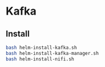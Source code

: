 # Kafka

## Install

```bash
bash helm-install-kafka.sh
bash helm-install-kafka-manager.sh
bash helm-install-nifi.sh
```
